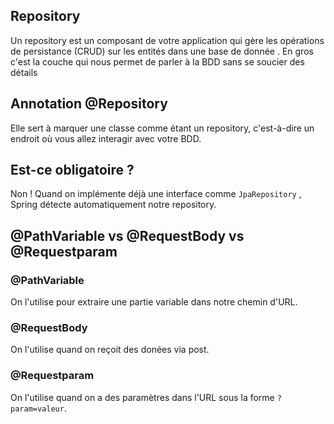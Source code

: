 ## Repository
Un repository est un composant de votre application qui gère les opérations de persistance (CRUD) sur les entités dans une base de donnée . En gros c'est la couche qui nous permet de parler à la BDD sans se soucier des détails

## Annotation @Repository

Elle sert à marquer une classe comme étant un repository, c'est-à-dire un endroit où vous allez interagir avec votre BDD.

## Est-ce obligatoire ?

Non ! Quand on implémente déjà une interface comme `JpaRepository` , Spring détecte automatiquement notre repository.


## @PathVariable vs @RequestBody vs @Requestparam

### @PathVariable
On l'utilise pour extraire une partie variable dans notre chemin d'URL.
### @RequestBody
On l'utilise quand on reçoit des donées via post.
###  @Requestparam
On l'utilise quand on a des paramètres dans l'URL  sous la forme `?param=valeur`.